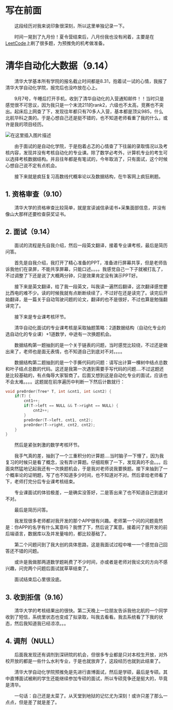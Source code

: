 # 写在前面
&emsp;&emsp;这段经历对我来说印象很深刻，所以这里单独记录一下。

&emsp;&emsp;时间一晃到了九月份！夏令营结束后，八月份我也没有闲着，主要是在[LeetCode](https://blog.csdn.net/cyril_ki/category_11201868.html)上刷了很多题，为预推免的机考做准备。

# 清华自动化大数据（9.14）
&emsp;&emsp;清华大学基本所有学院的报名截止时间都是8.31，抱着试一试的心情，我报了清华大学自动化学院，报完后也没咋放在心上。

&emsp;&emsp;9月7号，午睡后打开手机，收到了清华自动化的入营通知邮件！！当时只是感觉很不可思议，因为我只是一个末流211的rank2，六级也不太高，竞赛也不突出。起床后上网查了下，发现往年都只有70多人入营，基本都是顶尖985，什么北航华科之类的。于是心想自己还是挺不错的，也不知道老师看重了我的什么，或许是我的项目经历。

![在这里插入图片描述](https://img-blog.csdnimg.cn/795472b2b1314bcf8f064a2226c699bd.png#pic_center)

&emsp;&emsp;由于面试的是自动化学院，于是抱着忐忑的心情查了下往届的录取情况以及考核内容，发现并没有考核自动化的专业课。除了数学必考外，计算机专业的考生可以选择考核数据结构。并且往年都是有笔试的，今年取消了，只有面试，这个时候心想自己说不定有点机会。

&emsp;&emsp;接下来就是疯狂复习高数线代概率论以及数据结构，在牛客网上疯狂刷题。

## 1. 资格审查（9.10）
&emsp;&emsp;清华大学的资格审查比较简单，就是宣读诚信承诺书+采集面部信息，并没有像山大那样还要检查获奖证书。

## 2. 面试（9.14）
&emsp;&emsp;面试的流程是先自我介绍，然后一段英文翻译，接着专业课考核，最后是简历问答。

&emsp;&emsp;首先是自我介绍，我打开了精心准备的PPT，准备进行屏幕共享，但是老师告诉我他们在录屏，不能共享屏幕，只能口述。。。。我感觉自己一下子就被打乱了，不过调整了下还是说了大概两分钟，只是效果肯定没有演示PPT好。

&emsp;&emsp;接下来是英文翻译，给了我一段英文，叫我读一遍然后翻译，这次翻译感觉要比西电的难不少。读的时候我就有点断断续续了，不过好在还是读完了。读完后开始翻译，是一篇关于自动驾驶问题的论文，翻译的也不是很好，不过也算是勉强翻译完了。

&emsp;&emsp;接下来是专业课考核环节。

&emsp;&emsp;清华自动化面试的专业课考核是采取抽题策略：2道数据结构（自动化专业的选自动化的专业课）+1道数学，中途有一次换题机会。

&emsp;&emsp;数据结构第一题抽到的是一个关于链表的问题，当时感觉比较绕，不过还是做出来了，老师也是面无表情，也不知道自己到底对不对。。。。

&emsp;&emsp;数据结构第二题抽到的是一个手撕代码的问题：请写出计算一棵树中结点总数和叶子结点总数的代码。这还是我第一次遇到需要手写代码的问题....不过这题还是比较基础的，有点侮辱大家智商了。后面又想到这是自动化专业的面试，应该也不会太难。。。。这题就在前序遍历中判断一下然后计数就行：
```cpp
void preOrder(Tree* T, int &cnt1, int &cnt2) {
	if(T) {
		cnt1++;
		if(T->left == NULL && T->right == NULL) {
			cnt2++;
		}
		preOrder(T->left, cnt1, cnt2);
		preOrder(T->right, cnt2, cnt2);
	}
}
```

&emsp;&emsp;然后是紧张刺激的数学考核环节。

&emsp;&emsp;我手气真的差，抽到了一个三重积分的计算题....当时脑子一下懵了，因为我复习的时候只是看了概念，没有弄计算题。仔细观察了一下，发现真的不会。。。后面突然猛地记起我还有一次换题机会，于是我对老师说我要换题。接下来抽到了一个概率论的证明题，写了也不知道多少时间，也不知道对不对。然后拿给老师看了下，老师打完分后专业课考核结束。

&emsp;&emsp;专业课面试的体验极差，一是确实没答好，二是答出来了也不知道自己到底对不对。

&emsp;&emsp;最后是简历问答。

&emsp;&emsp;我发现很多老师都对我开发的那个APP很有兴趣。老师第一个问的问题竟然是：你APP的名字有什么寓意吗？我愣了下，然后说了寓意。接着问了我开发的前后端语言，数据库以及并发量啥的，都比较基础了。

&emsp;&emsp;第二个问题问到了我大创的具体思路，这是我面试过程中唯一一个感觉自己回答还不错的问题。

&emsp;&emsp;或许是我做那两道数学题耗费了不少时间，亦或者是老师对我论文的方向不感兴趣，问完两个问题后面试就草草结束了。

&emsp;&emsp;面试结束后心里很没底。
## 3. 收到拒信（9.16）
&emsp;&emsp;清华大学的考核结果出的很快。第二天晚上一位朋友告诉我他北航的一个同学收到了短信，系统里状态也变成了拟录取，叫我去看看。我去系统看了下我的状态，然后我知道我已经凉凉。。。

## 4. 调剂（NULL）
&emsp;&emsp;后面我发现还有调剂到深研院的机会，但很多专业都是只对本校生开放，对外校开放的都是一些什么水利专业，于是也就放弃了，这段经历也就到此结束了。

&emsp;&emsp;清华大学自动化学院预推免是先进行直博面试，然后是学硕，最后是专硕。其中直博面试被刷的学生还能继续参加专硕的面试，所以专硕竞争还是挺大的，毕竟是清华。

&emsp;&emsp;一句话：自己还是太菜了。从天堂到地狱的记忆尤为深刻！或许只差了那么一点点，但是差了就是差了。
